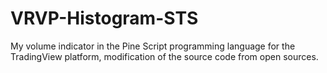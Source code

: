 # VRVP-Histogram-STS
My volume indicator in the Pine Script programming language for the TradingView platform, 
modification of the source code from open sources.
